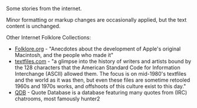 Some stories from the internet.

Minor formatting or markup changes are occasionally applied, but the text content is unchanged.

Other Internet Folklore Collections:

- [Folklore.org](http://folklore.org) - "Anecdotes about the development of Apple's original Macintosh, and the people who made it"
- [textfiles.com](http://textfiles.com/directory.html) - "a glimpse into the history of writers and artists bound by the 128 characters that the American Standard Code for Information Interchange (ASCII) allowed them. The focus is on mid-1980's textfiles and the world as it was then, but even these files are sometime retooled 1960s and 1970s works, and offshoots of this culture exist to this day."
- [QDB](http://bash.org/) - Quote Database is a database featuring many quotes from (IRC) chatrooms, most famously hunter2

